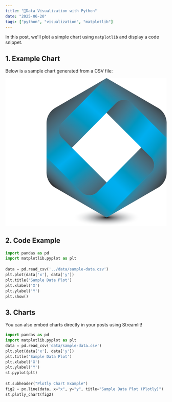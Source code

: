 ```yaml
---
title: "📝Data Visualization with Python"
date: "2025-06-20"
tags: ["python", "visualization", "matplotlib"]
---
```


In this post, we'll plot a simple chart using `matplotlib` and display a code snippet.

## 1. Example Chart

Below is a sample chart generated from a CSV file:

![Sample Chart|width=200](images/sample-post/sample-chart.png)

## 2. Code Example

```python
import pandas as pd
import matplotlib.pyplot as plt

data = pd.read_csv('../data/sample-data.csv')
plt.plot(data['x'], data['y'])
plt.title('Sample Data Plot')
plt.xlabel('X')
plt.ylabel('Y')
plt.show()
```

## 3. Charts

You can also embed charts directly in your posts using Streamlit!

~~~python
import pandas as pd
import matplotlib.pyplot as plt
data = pd.read_csv('data/sample-data.csv')
plt.plot(data['x'], data['y'])
plt.title('Sample Data Plot')
plt.xlabel('X')
plt.ylabel('Y')
st.pyplot(plt)

st.subheader("Plotly Chart Example")
fig2 = px.line(data, x="x", y="y", title="Sample Data Plot (Plotly)")
st.plotly_chart(fig2)
~~~
